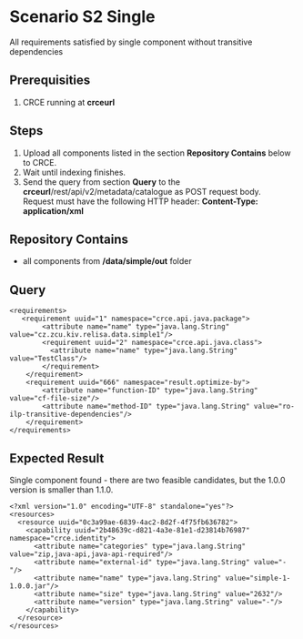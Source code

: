# Scenario S2 Single

All requirements satisfied by single component without transitive dependencies

## Prerequisities

1. CRCE running at **crceurl**

## Steps

1. Upload all components listed in the section **Repository Contains** below to CRCE.
1. Wait until indexing finishes.
1. Send the query from section **Query** to the **crceurl**/rest/api/v2/metadata/catalogue as POST request body.  
   Request must have the following HTTP header: **Content-Type: application/xml** 

## Repository Contains

* all components from **/data/simple/out** folder

## Query

```
<requirements>
   <requirement uuid="1" namespace="crce.api.java.package">
        <attribute name="name" type="java.lang.String" value="cz.zcu.kiv.relisa.data.simple1"/>
        <requirement uuid="2" namespace="crce.api.java.class">
          <attribute name="name" type="java.lang.String" value="TestClass"/>
        </requirement>
    </requirement>
    <requirement uuid="666" namespace="result.optimize-by">
        <attribute name="function-ID" type="java.lang.String" value="cf-file-size"/>
        <attribute name="method-ID" type="java.lang.String" value="ro-ilp-transitive-dependencies"/>
    </requirement>    
</requirements>
```

## Expected Result

Single component found - there are two feasible candidates, but the 1.0.0 version is smaller than 1.1.0.

```
<?xml version="1.0" encoding="UTF-8" standalone="yes"?>
<resources>
  <resource uuid="0c3a99ae-6839-4ac2-8d2f-4f75fb636782">
    <capability uuid="2b48639c-d821-4a3e-81e1-d23814b76987" namespace="crce.identity">
      <attribute name="categories" type="java.lang.String" value="zip,java-api,java-api-required"/>
      <attribute name="external-id" type="java.lang.String" value="-"/>
      <attribute name="name" type="java.lang.String" value="simple-1-1.0.0.jar"/>
      <attribute name="size" type="java.lang.String" value="2632"/>
      <attribute name="version" type="java.lang.String" value="-"/>
    </capability>
  </resource>
</resources>
```